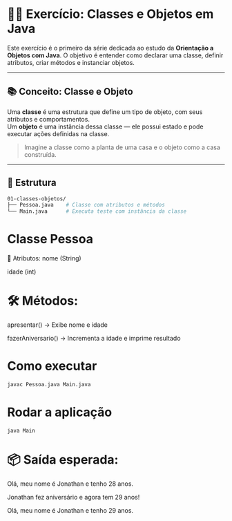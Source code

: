 # 🧑‍💻 Exercício: Classes e Objetos em Java

Este exercício é o primeiro da série dedicada ao estudo da **Orientação a Objetos com Java**. O objetivo é entender como declarar uma classe, definir atributos, criar métodos e instanciar objetos.

---

## 📚 Conceito: Classe e Objeto

Uma **classe** é uma estrutura que define um tipo de objeto, com seus atributos e comportamentos.  
Um **objeto** é uma instância dessa classe — ele possui estado e pode executar ações definidas na classe.

> Imagine a classe como a planta de uma casa e o objeto como a casa construída.

---

## 🧱 Estrutura

```bash
01-classes-objetos/
├── Pessoa.java    # Classe com atributos e métodos
└── Main.java      # Executa teste com instância da classe
```

# Classe Pessoa

🔧 Atributos:
nome (String)

idade (int)

# 🛠️ Métodos:

apresentar() → Exibe nome e idade

fazerAniversario() → Incrementa a idade e imprime resultado

# Como executar

```bash
javac Pessoa.java Main.java
```
# Rodar a aplicação

```bash
java Main
```

# 📦 Saída esperada:

Olá, meu nome é Jonathan e tenho 28 anos.

Jonathan fez aniversário e agora tem 29 anos!

Olá, meu nome é Jonathan e tenho 29 anos.

    